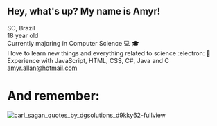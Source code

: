 ## Hey, what's up? My name is Amyr!  
SC, Brazil   
18 year old   
Currently majoring in Computer Science :computer: :mortar_board:   
I love to learn new things and everything related to science :electron: :telescope:  
Experience with JavaScript, HTML, CSS, C#, Java and C  
amyr.allan@hotmail.com  
# And remember:  
![carl_sagan_quotes_by_dgsolutions_d9kky62-fullview](https://user-images.githubusercontent.com/69065770/129996704-c4ca6da2-6bc4-40ea-8950-df750c3e121e.jpg)

